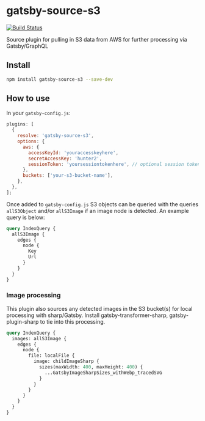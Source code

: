 # gatsby-source-s3

[![Build Status](https://travis-ci.org/DSchau/gatsby-source-s3.svg?branch=master)](https://travis-ci.org/DSchau/gatsby-source-s3)

Source plugin for pulling in S3 data from AWS for further processing via Gatsby/GraphQL

## Install

```bash
npm install gatsby-source-s3 --save-dev
```

## How to use

In your `gatsby-config.js`:

```javascript
plugins: [
  {
    resolve: 'gatsby-source-s3',
    options: {
      aws: {
        accessKeyId: 'youraccesskeyhere',
        secretAccessKey: 'hunter2',
        sessionToken: 'yoursessiontokenhere', // optional session token
      },
      buckets: ['your-s3-bucket-name'],
    },
  },
];
```

Once added to `gatsby-config.js` S3 objects can be queried with the queries `allS3Object` and/or `allS3Image` if an image node is detected. An example query is below:

```graphql
query IndexQuery {
  allS3Image {
    edges {
      node {
        Key
        Url
      }
    }
  }
}
```

### Image processing

This plugin also sources any detected images in the S3 bucket(s) for local processing with sharp/Gatsby. Install gatsby-transformer-sharp, gatsby-plugin-sharp to tie into this processing.

```graphql
query IndexQuery {
  images: allS3Image {
    edges {
      node {
        file: localFile {
          image: childImageSharp {
            sizes(maxWidth: 400, maxHeight: 400) {
              ...GatsbyImageSharpSizes_withWebp_tracedSVG
            }
          }
        }
      }
    }
  }
}
```
